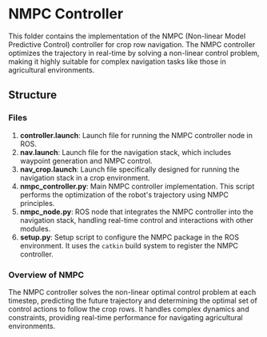 # NMPC Controller

This folder contains the implementation of the NMPC (Non-linear Model Predictive Control) controller for crop row navigation. The NMPC controller optimizes the trajectory in real-time by solving a non-linear control problem, making it highly suitable for complex navigation tasks like those in agricultural environments.

## Structure

### Files
1. **controller.launch**: Launch file for running the NMPC controller node in ROS.
2. **nav.launch**: Launch file for the navigation stack, which includes waypoint generation and NMPC control.
3. **nav_crop.launch**: Launch file specifically designed for running the navigation stack in a crop environment.
4. **nmpc_controller.py**: Main NMPC controller implementation. This script performs the optimization of the robot's trajectory using NMPC principles.
5. **nmpc_node.py**: ROS node that integrates the NMPC controller into the navigation stack, handling real-time control and interactions with other modules.
6. **setup.py**: Setup script to configure the NMPC package in the ROS environment. It uses the `catkin` build system to register the NMPC controller.

### Overview of NMPC

The NMPC controller solves the non-linear optimal control problem at each timestep, predicting the future trajectory and determining the optimal set of control actions to follow the crop rows. It handles complex dynamics and constraints, providing real-time performance for navigating agricultural environments.
